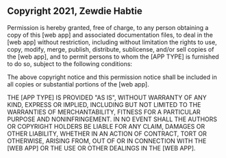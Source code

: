 ## Copyright 2021, Zewdie Habtie


Permission is hereby granted, free of charge, to any person obtaining a copy of this [web app] and associated documentation files, to deal in the [web app] without restriction, including without limitation the rights to use, copy, modify, merge, publish, distribute, sublicense, and/or sell copies of the [web app], and to permit persons to whom the [APP TYPE] is furnished to do so, subject to the following conditions:

The above copyright notice and this permission notice shall be included in all copies or substantial portions of the [web app].

THE [APP TYPE] IS PROVIDED "AS IS", WITHOUT WARRANTY OF ANY KIND, EXPRESS OR IMPLIED, INCLUDING BUT NOT LIMITED TO THE WARRANTIES OF MERCHANTABILITY, FITNESS FOR A PARTICULAR PURPOSE AND NONINFRINGEMENT. IN NO EVENT SHALL THE AUTHORS OR COPYRIGHT HOLDERS BE LIABLE FOR ANY CLAIM, DAMAGES OR OTHER LIABILITY, WHETHER IN AN ACTION OF CONTRACT, TORT OR OTHERWISE, ARISING FROM, OUT OF OR IN CONNECTION WITH THE [WEB APP] OR THE USE OR OTHER DEALINGS IN THE [WEB APP].

